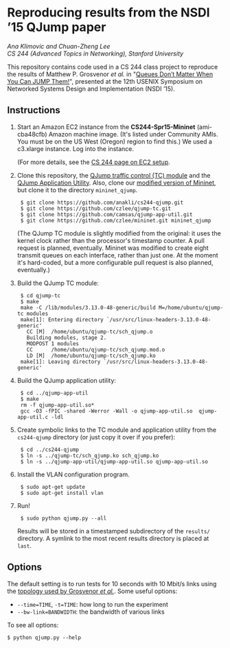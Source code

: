 Reproducing results from the NSDI ’15 QJump paper
================================================
*Ana Klimovic and Chuan-Zheng Lee*<br/>
*CS 244 (Advanced Topics in Networking), Stanford University*

This repository contains code used in a CS 244 class project to reproduce the
results of Matthew P. Grosvenor *et al.* in "[Queues Don’t Matter When You Can
JUMP Them!](https://www.usenix.org/conference/nsdi15/technical-sessions/presentation/grosvenor)", presented at the 12th USENIX Symposium on
Networked Systems Design and Implementation (NSDI ’15).

Instructions
------------
1. Start an Amazon EC2 instance from the **CS244-Spr15-Mininet** (ami-cba48cfb)
   Amazon machine image. (It's listed under Community AMIs. You must be on the
   US West (Oregon) region to find this.) We used a c3.xlarge instance. Log into
   the instance.

   (For more details, see the [CS 244 page on EC2 setup](http://web.stanford.edu/class/cs244/ec2setup.html).

2. Clone this repository, the [QJump traffic control (TC) module](https://github.com/czlee/qjump-tc) and the [QJump Application Utility](https://github.com/camsas/qjump-app-util).
   Also, clone our [modified version of Mininet](https://github.com/czlee/mininet), but clone it to the directory
   `mininet_qjump`.

        $ git clone https://github.com/anakli/cs244-qjump.git
        $ git clone https://github.com/czlee/qjump-tc.git
        $ git clone https://github.com/camsas/qjump-app-util.git
        $ git clone https://github.com/czlee/mininet.git mininet_qjump

   (The QJump TC module is slightly modified from the original: it uses the
   kernel clock rather than the processor's timestamp counter. A pull request is
   planned, eventually. Mininet was modified to create eight transmit queues
   on each interface, rather than just one. At the moment it's hard-coded, 
   but a more configurable pull request is also planned, eventually.)

3. Build the QJump TC module:

        $ cd qjump-tc
        $ make
        make -C /lib/modules/3.13.0-48-generic/build M=/home/ubuntu/qjump-tc modules
        make[1]: Entering directory `/usr/src/linux-headers-3.13.0-48-generic'
          CC [M]  /home/ubuntu/qjump-tc/sch_qjump.o
          Building modules, stage 2.
          MODPOST 1 modules
          CC      /home/ubuntu/qjump-tc/sch_qjump.mod.o
          LD [M]  /home/ubuntu/qjump-tc/sch_qjump.ko
        make[1]: Leaving directory `/usr/src/linux-headers-3.13.0-48-generic'

4. Build the QJump application utility:

        $ cd ../qjump-app-util
        $ make
        rm -f qjump-app-util.so*
        gcc -O3 -fPIC -shared -Werror -Wall -o qjump-app-util.so  qjump-app-util.c -ldl

5. Create symbolic links to the TC module and application utility from the
   `cs244-qjump` directory (or just copy it over if you prefer):

        $ cd ../cs244-qjump
        $ ln -s ../qjump-tc/sch_qjump.ko sch_qjump.ko
        $ ln -s ../qjump-app-util/qjump-app-util.so qjump-app-util.so

6. Install the VLAN configuration program.

        $ sudo apt-get update
        $ sudo apt-get install vlan

7. Run!

        $ sudo python qjump.py --all

   Results will be stored in a timestamped subdirectory of the `results/` directory. A symlink
   to the most recent results directory is placed at `last`.

Options
-------
The default setting is to run tests for 10 seconds with 10 Mbit/s links using the
[topology used by Grosvenor *et al.*](http://www.cl.cam.ac.uk/research/srg/netos/qjump/nsdi2015/network.html).
Some useful options:

- `--time=TIME`, `-t=TIME`: how long to run the experiment
- `--bw-link=BANDWIDTH`: the bandwidth of various links

To see all options:
    
    $ python qjump.py --help
    
